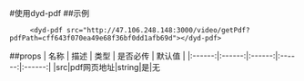 #使用dyd-pdf
##示例
```
     <dyd-pdf src="http://47.106.248.148:3000/video/getPdf?pdfPath=cff643f070ea49e68f36bf0dd1afb69d"></dyd-pdf>
```
##props
| 名称 | 描述 | 类型 | 是否必传 | 默认值 |
|:------:|:------:|:------:|:------:|:------:|
|src|pdf网页地址|string|是|无

